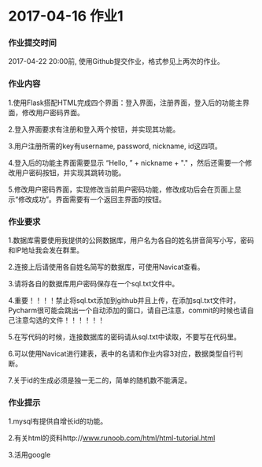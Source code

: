 # 2017-04-16 作业1

### 作业提交时间

2017-04-22 20:00前, 使用Github提交作业，格式参见上两次的作业。

### 作业内容

1.使用Flask搭配HTML完成四个界面：登入界面，注册界面，登入后的功能主界面，修改用户密码界面。

2.登入界面要求有注册和登入两个按钮，并实现其功能。

3.用户注册所需的key有username, password, nickname, id这四项。

4.登入后的功能主界面需要显示 “Hello, ” + nickname + "." ，然后还需要一个修改用户密码按钮，并实现其跳转功能。

5.修改用户密码界面，实现修改当前用户密码功能，修改成功后会在页面上显示“修改成功”。界面需要有一个返回主界面的按钮。

### 作业要求

1.数据库需要使用我提供的公网数据库，用户名为各自的姓名拼音简写小写，密码和IP地址我会发在群里。

2.连接上后请使用各自姓名简写的数据库，可使用Navicat查看。

3.请将各自的数据库用户密码保存在一个sql.txt文件中。

4.重要！！！！禁止将sql.txt添加到github并且上传，在添加sql.txt文件时，Pycharm很可能会跳出一个自动添加的窗口，请自己注意，commit的时候也请自己注意勾选的文件！！！！！！

5.在写代码的时候，连接数据库的密码请从sql.txt中读取，不要写在代码里。

6.可以使用Navicat进行建表，表中的名请和作业内容3对应，数据类型自行判断。

7.关于id的生成必须是独一无二的，简单的随机数不能满足。

### 作业提示

1.mysql有提供自增长id的功能。

2.有关html的资料http://www.runoob.com/html/html-tutorial.html

3.活用google